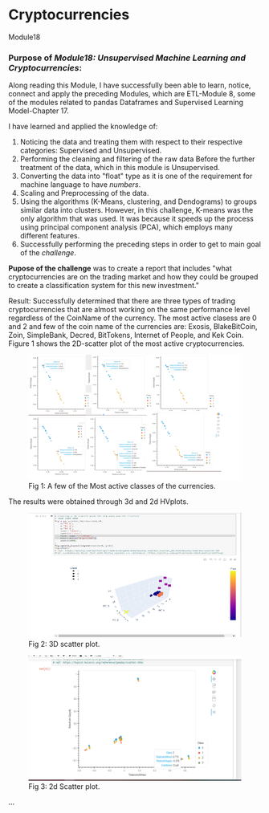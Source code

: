 # Cryptocurrencies
Module18


### Purpose of ***Module18: Unsupervised Machine Learning and Cryptocurrencies***:
Along reading this Module, I have successfully been able to learn, notice, connect and apply the preceding Modules, which are ETL-Module 8, some of the modules related to pandas Dataframes and Supervised Learning Model-Chapter 17. 

I have learned and applied the knowledge of: 
1. Noticing the data and treating them with respect to their respective categories: Supervised and Unsupervised.
2. Performing the cleaning and filtering of the raw data Before the further treatment of the data, which in this module is Unsupervised.
3. Converting the data into "float" type as it is one of the requirement for machine language to have *numbers*. 
4. Scaling and Preprocessing of the data. 
5. Using the algorithms (K-Means, clustering, and Dendograms) to groups similar data into clusters. 
        However, in this challenge, K-means was the only algorithm that was used. It was because it speeds up the process using principal component analysis (PCA), which employs many different features.
6. Successfully performing the preceding steps in order to get to main goal of the *challenge*.

**Pupose of the challenge** was to create a report that includes "what cryptocurrencies are on the trading market and how they could be grouped to create a classification system for this new investment."



Result: Successfully determined that there are three types of trading cryptocurrencies that are almost working on the same performance level regardless of the CoinName of the currency. The most active clasess are 0 and 2 and few of the coin name of the currencies are: Exosis, BlakeBitCoin, Zoin, SimpleBank, Decred, BitTokens, Internet of People, and Kek Coin. Figure 1 shows the 2D-scatter plot of the most active cryptocurrencies.

<figure>
  <img src="Screenshots\few-of-the-most-active-cryptocurrencies-classes.png" width="450" height="250">
  <figcaption>Fig 1: A few of the Most active classes of the currencies.</figcaption>
</figure>

The results were obtained through 3d and 2d HVplots. 

<figure>
  <img src="Screenshots\scatter-3Dplot.png" width="450" height="250">
  <figcaption>Fig 2: 3D scatter plot.</figcaption>
</figure>

<figure>
  <img src="Screenshots\hover-2dscatterplot.png" width="450" height="250">
  <figcaption>Fig 3: 2d Scatter plot.</figcaption>
</figure>
...

